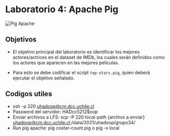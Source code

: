 # Laboratorio 4: Apache Pig

![Pig Apache](https://miro.medium.com/max/1838/1*v1dRCjcQMoXDOpsWD79CQA.png)

## Objetivos

- El objetivo principal del laboratorio es identificar los mejores actores/actrices en el dataset de IMDb, los cuales serán definidos como los actores que aparecen en las mejores películas.

- Para esto se debe codificar el script `top-stars.pig`, quien deberá ejecutar el objetivo señalado.

## Codigos utiles
- ssh -p 220 uhadoop@cm.dcc.uchile.cl
- Password del servidor: HADcc5212$oop
- Enviar archivos a LFS: scp -P 220 local-path {archivo a enviar} uhadoop@cm.dcc.uchile.cl:/data/2021/uhadoop/grupo34/
- Run pig apache: pig costar-count.pig o pig -x local